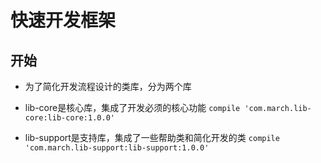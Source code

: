 # 快速开发框架

## 开始

- 为了简化开发流程设计的类库，分为两个库

- lib-core是核心库，集成了开发必须的核心功能
`compile 'com.march.lib-core:lib-core:1.0.0'`


- lib-support是支持库，集成了一些帮助类和简化开发的类
`compile 'com.march.lib-support:lib-support:1.0.0'`




